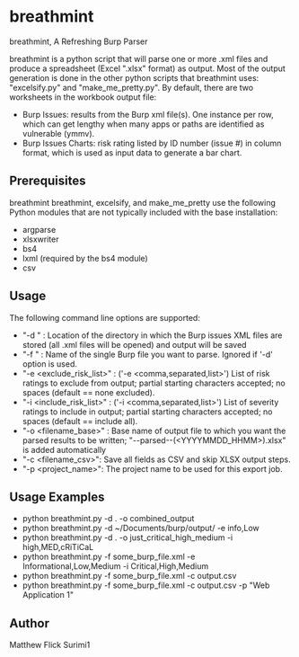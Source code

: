 # breathmint
breathmint, A Refreshing Burp Parser

breathmint is a python script that will parse one or more .xml files and produce a spreadsheet (Excel ".xlsx" format) as output. Most of the output generation is done in the other python scripts that breathmint uses: "excelsify.py" and "make_me_pretty.py". By default, there are two worksheets in the workbook output file:
- Burp Issues: results from the Burp xml file(s). One instance per row, which can get lengthy when many apps or paths are identified as vulnerable (ymmv).
- Burp Issues Charts: risk rating listed by ID number (issue #) in column format, which is used as input data to generate a bar chart.

## Prerequisites
breathmint breathmint, excelsify, and make_me_pretty use the following Python modules that are not typically included with the base installation:
- argparse
- xlsxwriter
- bs4
- lxml (required by the bs4 module)
- csv

## Usage
The following command line options are supported:
- "-d <directory>" : Location of the directory in which the Burp issues XML files are stored (all .xml files will be opened) and output will be saved
- "-f <filename>" : Name of the single Burp file you want to parse. Ignored if '-d' option is used.
- "-e <exclude_risk_list>" : ('-e <comma,separated,list>') List of risk ratings to exclude from output; partial starting characters accepted; no spaces (default == none excluded).
- "-i <include_risk_list>" : ('-i <comma,separated,list>') List of severity ratings to include in output; partial starting characters accepted; no spaces (default == include all).
- "-o <filename_base>" : Base name of output file to which you want the parsed results to be written; "--parsed--(<YYYYMMDD_HHMM>).xlsx" is added automatically
- "-c <filename_csv>": Save all fields as CSV and skip XLSX output steps.
- "-p <project_name>": The project name to be used for this export job.

## Usage Examples
- python breathmint.py -d . -o combined_output
- python breathmint.py -d ~/Documents/burp/output/ -e info,Low
- python breathmint.py -d . -o just_critical_high_medium -i high,MED,cRiTiCaL
- python breathmint.py -f some_burp_file.xml -e Informational,Low,Medium -i Critical,High,Medium
- python breathmint.py -f some_burp_file.xml -c output.csv
- python breathmint.py -f some_burp_file.xml -c output.csv -p "Web Application 1"

## Author
Matthew Flick
Surimi1
